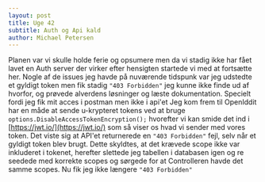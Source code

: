 ```yaml
---
layout: post
title: Uge 42
subtitle: Auth og Api kald
author: Michael Petersen
---
```

Planen var vi skulle holde ferie og opsumere men da vi stadig ikke har fået lavet en Auth server
der virker efter hensigten startede vi med at fortsætte her. Nogle af de issues jeg havde på nuværende tidspunk
var jeg udstedte et gyldigt token men fik stadig `"403 Forbidden"` jeg kunne ikke finde ud af hvorfor,
og prøvede alverdens løsninger og læste dokumentation. Specielt fordi jeg fik mit acces i postman men ikke i api'et 
Jeg kom frem til OpenIddit har en måde at sende u-krypteret tokens ved at bruge 
`options.DisableAccessTokenEncryption();` hvorefter vi kan smide det ind i [https://jwt.io/](https://jwt.io/) 
som så viser os hvad vi sender med vores token. Det viste sig at API'et returnerede en `"403 Forbidden"` fejl, 
selv når et gyldigt token blev brugt. Dette skyldtes, at det krævede scope ikke var inkluderet i tokenet, 
herefter slettede jeg tabellen i databasen igen og re seedede med korrekte scopes og sørgede for at Controlleren 
havde det samme scopes. Nu fik jeg ikke længere `"403 Forbidden"`






